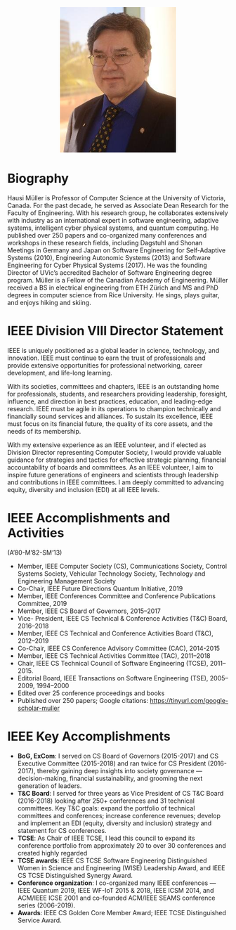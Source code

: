 <p align="center">
    <img src ="/images/hausi.jpg">
</p>

# Biography

Hausi Müller is Professor of Computer Science at the University of Victoria, Canada. For the past decade, he served as Associate Dean Research for the Faculty of Engineering. With his research group, he collaborates extensively with industry as an international expert in software engineering, adaptive systems, intelligent cyber physical systems, and quantum computing. He published over 250 papers and co-organized many conferences and workshops in these research fields, including Dagstuhl and Shonan Meetings in Germany and Japan on Software Engineering for Self-Adaptive Systems (2010), Engineering Autonomic Systems (2013) and Software Engineering for Cyber Physical Systems (2017). He was the founding Director of UVic’s accredited Bachelor of Software Engineering degree program. Müller is a Fellow of the Canadian Academy of Engineering. Müller received a BS in electrical engineering from ETH Zürich and MS and PhD degrees in computer science from Rice University. He sings, plays guitar, and enjoys hiking and skiing.

# IEEE Division VIII Director Statement
IEEE is uniquely positioned as a global leader in science, technology, and innovation. IEEE must continue to earn the trust of professionals and provide extensive opportunities for professional networking, career development, and life-long learning. 

With its societies, committees and chapters, IEEE is an outstanding home for professionals, students, and researchers providing leadership, foresight, influence, and direction in best practices, education, and leading-edge research. IEEE must be agile in its operations to champion technically and financially sound services and alliances. To sustain its excellence, IEEE must focus on its financial future, the quality of its core assets, and the needs of its membership. 

With my extensive experience as an IEEE volunteer, and if elected as Division Director representing Computer Society, I would provide valuable guidance for strategies and tactics for effective strategic planning, financial accountability of boards and committees. As an IEEE volunteer, I aim to inspire future generations of engineers and scientists through leadership and contributions in IEEE committees. I am deeply committed to advancing equity, diversity and inclusion (EDI) at all IEEE levels.


# IEEE Accomplishments and Activities
(A’80-M’82-SM’13)

- Member, IEEE Computer Society (CS), Communications Society, Control Systems Society, Vehicular Technology Society, Technology and Engineering Management Society
- Co-Chair, IEEE Future Directions Quantum Initiative, 2019
- Member, IEEE Conferences Committee and Conference Publications Committee, 2019
- Member, IEEE CS Board of Governors, 2015–2017
- Vice- President, IEEE CS Technical & Conference Activities (T&C) Board, 2016–2018
- Member, IEEE CS Technical and Conference Activities Board (T&C), 2012–2019
- Co-Chair, IEEE CS Conference Advisory Committee (CAC), 2014-2015
- Member, IEEE CS Technical Activities Committee (TAC), 2011–2018 
- Chair, IEEE CS Technical Council of Software Engineering (TCSE), 2011–2015. 
- Editorial Board, IEEE Transactions on Software Engineering (TSE), 2005–2009, 1994–2000
- Edited over 25 conference proceedings and books
- Published over 250 papers; Google citations: https://tinyurl.com/google-scholar-muller 

# IEEE Key Accomplishments
- **BoG, ExCom**: I served on CS Board of Governors (2015-2017) and CS Executive Committee (2015-2018) and ran twice for CS President (2016-2017), thereby gaining deep insights into society governance — decision-making, financial sustainability, and grooming the next generation of leaders. 
- **T&C Board**: I served for three years as Vice President of CS T&C Board (2016-2018) looking after 250+ conferences and 31 technical committees. Key T&C goals: expand the portfolio of technical committees and conferences; increase conference revenues; develop and implement an EDI (equity, diversity and inclusion) strategy and statement for CS conferences.
- **TCSE**: As Chair of IEEE TCSE, I lead this council to expand its conference portfolio from approximately 20 to over 30 conferences and created highly regarded 
- **TCSE awards**: IEEE CS TCSE Software Engineering Distinguished Women in Science and Engineering (WISE) Leadership Award, and IEEE CS TCSE Distinguished Synergy Award.
- **Conference organization**: I co-organized many IEEE conferences — IEEE Quantum 2019, IEEE WF-IoT 2015 & 2018, IEEE ICSM 2014, and ACM/IEEE ICSE 2001 and co-founded ACM/IEEE SEAMS conference series (2006-2019).
- **Awards**: IEEE CS Golden Core Member Award; IEEE TCSE Distinguished Service Award.
